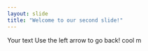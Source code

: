 ```yaml
---
layout: slide
title: "Welcome to our second slide!"
---
```

Your text
Use the left arrow to go back!
cool m
